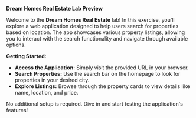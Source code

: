 **Dream Homes Real Estate Lab Preview**

Welcome to the **Dream Homes Real Estate** lab! In this exercise, you'll explore a web application designed to help users search for properties based on location. The app showcases various property listings, allowing you to interact with the search functionality and navigate through available options. 

**Getting Started:**
- **Access the Application:** Simply visit the provided URL in your browser.
- **Search Properties:** Use the search bar on the homepage to look for properties in your desired city.
- **Explore Listings:** Browse through the property cards to view details like name, location, and price.

No additional setup is required. Dive in and start testing the application's features!